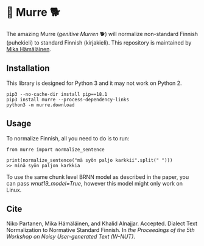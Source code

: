 # 🐶 Murre 🐕
The amazing Murre (*genitive Murren* 🐕) will normalize non-standard Finnish (puhekieli) to standard Finnish (kirjakieli). 
This repository is maintained by [Mika Hämäläinen](https://mikakalevi.com).

## Installation

This library is designed for Python 3 and it may not work on Python 2.

    pip3 --no-cache-dir install pip==18.1
    pip3 install murre --process-dependency-links
    python3 -m murre.download
    
## Usage

To normalize Finnish, all you need to do is to run:

    from murre import normalize_sentence
    
    print(normalize_sentence("mä syön paljo karkkii".split(" ")))
    >> minä syön paljon karkkia

To use the same chunk level BRNN model as described in the paper, you can pass *wnut19_model=True*, however this model might only work on Linux.

## Cite

Niko Partanen, Mika Hämäläinen, and Khalid Alnajjar. Accepted. Dialect Text Normalization to Normative Standard Finnish. In *the Proceedings of the 5th Workshop on Noisy User-generated Text (W-NUT)*.
